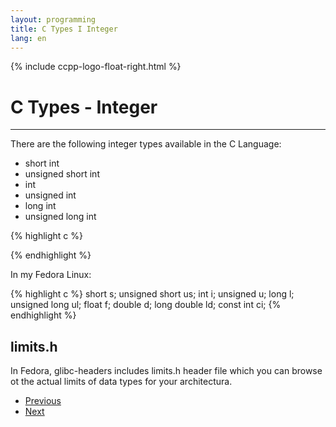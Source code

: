 ```yaml
---
layout: programming
title: C Types I Integer
lang: en
---
```

{% include ccpp-logo-float-right.html %}

# C Types - Integer
*** 

There are the following integer types available in the C Language:

* short int
* unsigned short int
* int
* unsigned int
* long int
* unsigned long int


{% highlight c %}

{% endhighlight %}

In my Fedora Linux:

{% highlight c %}
short s;
unsigned short us;
int i;
unsigned u;
long l;
unsigned long ul;
float f;
double d;
long double ld;
const int ci;
{% endhighlight %}



## limits.h

In Fedora, glibc-headers includes limits.h header file which you can browse ot the actual limits of data types for your architectura.

<nav class="navbar justify-content-center p-0" >
  <ul class="pagination">
    <li class="page-item"><a class="page-link" href="javascript:history.back()">Previous</a></li>
    <li class="page-item"><a class="page-link" href="/programming/ccplus/docs/c-types-float-01.html">Next</a></li>
  </ul>
</nav>
